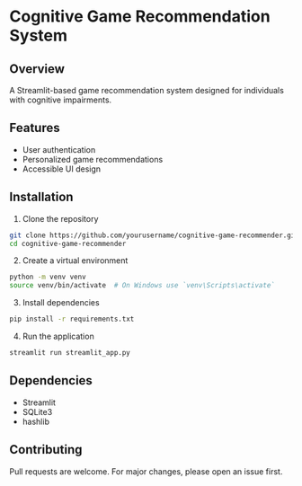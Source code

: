 # Cognitive Game Recommendation System

## Overview
A Streamlit-based game recommendation system designed for individuals with cognitive impairments.

## Features
- User authentication
- Personalized game recommendations
- Accessible UI design

## Installation

1. Clone the repository
```bash
git clone https://github.com/yourusername/cognitive-game-recommender.git
cd cognitive-game-recommender
```

2. Create a virtual environment
```bash
python -m venv venv
source venv/bin/activate  # On Windows use `venv\Scripts\activate`
```

3. Install dependencies
```bash
pip install -r requirements.txt
```

4. Run the application
```bash
streamlit run streamlit_app.py
```

## Dependencies
- Streamlit
- SQLite3
- hashlib

## Contributing
Pull requests are welcome. For major changes, please open an issue first.
